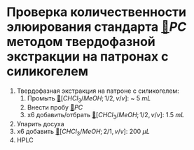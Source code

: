 # Проверка количественности элюирования стандарта [🔗][pc]$PC$ методом твердофазной экстракции на патронах с силикогелем

1. Твердофазная экстракция на патроне с силикогелем:
   1. Промыть [🔗][chcl_3meoh12vv]$[CHCl_3/MeOH;1/2,v/v]$: ~ 5 $mL$
   2. Внести пробу [🔗][pc]$PC$
   3. x6 добавить/отбрать [🔗][chcl_3meoh12vv]$[CHCl_3/MeOH;1/2,v/v]$: 1.5 $mL$
2. Упарить досуха
3. x6 добавить [🔗][chcl_3meoh21vv]$[CHCl_3/MeOH;2/1,v/v]$: 200 ${\mu}L$
4. HPLC

[chcl_3meoh12vv]: ../substances/mixtures.md#chcl_3meoh12vv
[chcl_3meoh21vv]: ../substances/mixtures.md#chcl_3meoh21vv
[pc]: ../substances/individuals.md#pc
